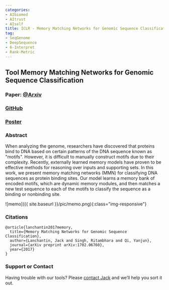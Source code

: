 ```yaml
---
categories:
- AIbiomed
- AItrust
- AIself
title: ICLR - Memory Matching Networks for Genomic Sequence Classification
tag:
- SeqGenome
- DeepSequence
- 6-Interpret
- Rank-Metric
---
```


<a name="memo"></a>

## Tool Memory Matching Networks for Genomic Sequence Classification

### Paper: [@Arxiv](https://arxiv.org/abs/1702.06760)

### [GitHub](https://github.com/QData/DeepMotif)

### [Poster](http://www.cs.virginia.edu/yanjun/paperA14/2017-ICLR-Poster-MeMo.pdf)

### Abstract
When analyzing the genome, researchers have discovered that proteins bind to DNA based on certain patterns of the DNA sequence known as "motifs". However, it is difficult to manually construct motifs due to their complexity. Recently, externally learned memory models have proven to be effective methods for reasoning over inputs and supporting sets. In this work, we present memory matching networks (MMN) for classifying DNA sequences as protein binding sites. Our model learns a memory bank of encoded motifs, which are dynamic memory modules, and then matches a new test sequence to each of the motifs to classify the sequence as a binding or nonbinding site.

![memo]({{ site.baseurl }}/pic/memo.png){:class="img-responsive"}


### Citations

```
@article{lanchantin2017memory,
  title={Memory Matching Networks for Genomic Sequence Classification},
  author={Lanchantin, Jack and Singh, Ritambhara and Qi, Yanjun},
  journal={arXiv preprint arXiv:1702.06760},
  year={2017}
}
```

### Support or Contact

Having trouble with our tools? Please [contact Jack](mailto:jacklanchantin@gmail.com) and we’ll help you sort it out.
